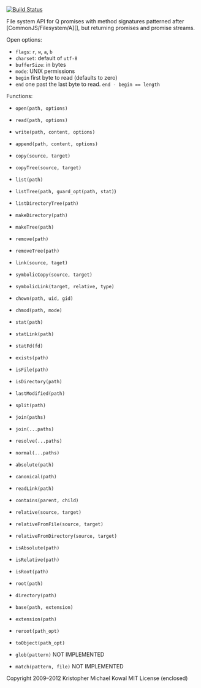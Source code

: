 
[![Build Status](https://secure.travis-ci.org/kriskowal/q-fs.png)](http://travis-ci.org/kriskowal/q-fs)

File system API for Q promises with method signatures patterned after
[CommonJS/Filesystem/A][], but returning promises and promise streams.

[CommonJS/Fileystem/A]: http://wiki.commonjs.org/wiki/Filesystem/A

Open options:

-   ``flags``: ``r``, ``w``, ``a``, ``b``
-   ``charset``: default of ``utf-8``
-   ``bufferSize``: in bytes
-   ``mode``: UNIX permissions
-   ``begin`` first byte to read (defaults to zero)
-   ``end`` one past the last byte to read.  ``end - begin == length``

Functions:

-   ``open(path, options)``
-   ``read(path, options)``
-   ``write(path, content, options)``
-   ``append(path, content, options)``
-   ``copy(source, target)``
-   ``copyTree(source, target)``
-   ``list(path)``
-   ``listTree(path, guard_opt(path, stat)``)
-   ``listDirectoryTree(path)``
-   ``makeDirectory(path)``
-   ``makeTree(path)``
-   ``remove(path)``
-   ``removeTree(path)``
-   ``link(source, taget)``
-   ``symbolicCopy(source, target)``
-   ``symbolicLink(target, relative, type)``
-   ``chown(path, uid, gid)``
-   ``chmod(path, mode)``
-   ``stat(path)``
-   ``statLink(path)``
-   ``statFd(fd)``
-   ``exists(path)``
-   ``isFile(path)``
-   ``isDirectory(path)``
-   ``lastModified(path)``
-   ``split(path)``
-   ``join(paths)``
-   ``join(...paths)``
-   ``resolve(...paths)``
-   ``normal(...paths)``
-   ``absolute(path)``
-   ``canonical(path)``
-   ``readLink(path)``
-   ``contains(parent, child)``
-   ``relative(source, target)``
-   ``relativeFromFile(source, target)``
-   ``relativeFromDirectory(source, target)``
-   ``isAbsolute(path)``
-   ``isRelative(path)``
-   ``isRoot(path)``
-   ``root(path)``
-   ``directory(path)``
-   ``base(path, extension)``
-   ``extension(path)``
-   ``reroot(path_opt)``
-   ``toObject(path_opt)``

-   ``glob(pattern)`` NOT IMPLEMENTED
-   ``match(pattern, file)`` NOT IMPLEMENTED

Copyright 2009–2012 Kristopher Michael Kowal
MIT License (enclosed)

